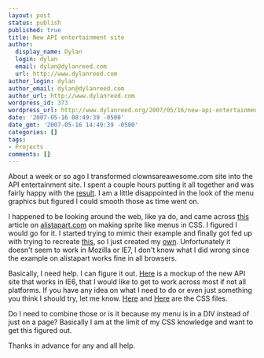 ```yaml
---
layout: post
status: publish
published: true
title: New API entertainment site
author:
  display_name: Dylan
  login: dylan
  email: dylan@dylanreed.com
  url: http://www.dylanreed.com
author_login: dylan
author_email: dylan@dylanreed.com
author_url: http://www.dylanreed.com
wordpress_id: 373
wordpress_url: http://www.dylanreed.org/2007/05/16/new-api-entertainment-site/
date: '2007-05-16 08:49:39 -0500'
date_gmt: '2007-05-16 14:49:39 -0500'
categories: []
tags:
- Projects
comments: []
---
```

<p>About a week or so ago I transformed clownsareawesome.com site into the API entertainment site. I spent a couple hours putting it all together and was fairly happy with the <a href="http://www.clownsareawesome.com">result</a>. I am a little disappointed in the look of the menu graphics but figured I could smooth those as time went on. </p>
<p>I happened to be looking around the web, like ya do, and came across <a href="http://alistapart.com/articles/sprites">this</a> article on <a href="http://www.alistapart.com">alistapart.com</a>&nbsp;on making sprite like menus in CSS. I figured I would go for it. I started trying to mimic their example and finally got fed up with trying to recreate <a href="http://alistapart.com/d/sprites/ala-image3.html">this</a>, so I just created my <a href="http://ads.dylanreed.org/fancyselector/test.html">own</a>. Unfortunately it doesn't seem to work in Mozilla or IE7, I don't know what I did wrong since the example on alistapart works fine in all browsers. </p>
<p>Basically, I need help. I can figure it out. <a href="http://ads.dylanreed.org/fancyselector/index.html">Here</a> is a mockup of the new API site that works in IE6, that I would like to get to work across most if not all platforms. If you have any idea on what I need to do or even just something you think I should try, let me know. <a href="http://ads.dylanreed.org/fancyselector/test.css">Here</a> and <a href="http://ads.dylanreed.org/fancyselector/1.css">Here</a> are the CSS files. </p>
<p>Do I need to combine those or is it because my menu is in a DIV instead of just on a page? Basically I am at the limit of my CSS knowledge and want to get this figured out.</p>
<p>Thanks in advance for any and all help.</p></p>
